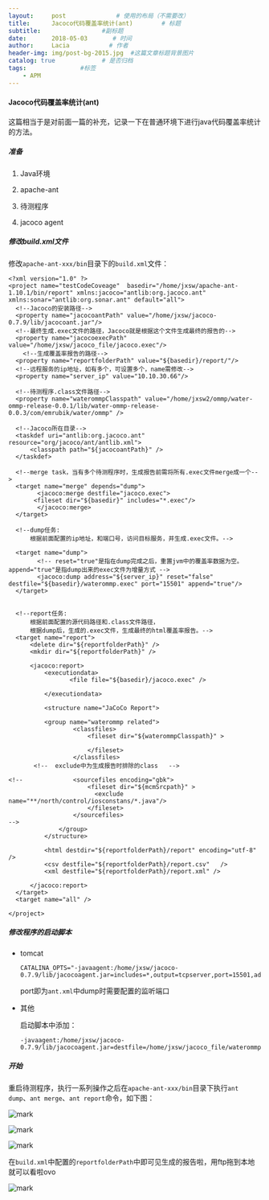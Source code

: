 ```yaml
---
layout:     post              # 使用的布局（不需要改）
title:      Jacoco代码覆盖率统计(ant)        # 标题 
subtitle:                 #副标题
date:       2018-05-03       # 时间
author:     Lacia           # 作者
header-img: img/post-bg-2015.jpg  #这篇文章标题背景图片
catalog: true             # 是否归档
tags:               #标签
    - APM
---
```


#### Jacoco代码覆盖率统计(ant)

这篇相当于是对前面一篇的补充，记录一下在普通环境下进行java代码覆盖率统计的方法。



##### 准备

1. Java环境

2. apache-ant

3. 待测程序

4. jacoco agent

   

##### 修改build.xml文件

修改`apache-ant-xxx/bin`目录下的`build.xml`文件：

```
<?xml version="1.0" ?>
<project name="testCodeCoveage"  basedir="/home/jxsw/apache-ant-1.10.1/bin/report" xmlns:jacoco="antlib:org.jacoco.ant" xmlns:sonar="antlib:org.sonar.ant" default="all">
  <!--Jacoco的安装路径-->
  <property name="jacocoantPath" value="/home/jxsw/jacoco-0.7.9/lib/jacocoant.jar"/>
  <!--最终生成.exec文件的路径，Jacoco就是根据这个文件生成最终的报告的-->
  <property name="jacocoexecPath" value="/home/jxsw/jacoco_file/jacoco.exec"/>
    <!--生成覆盖率报告的路径-->
  <property name="reportfolderPath" value="${basedir}/report/"/>
  <!--远程服务的ip地址，如有多个，可设置多个，name需修改-->
  <property name="server_ip" value="10.10.30.66"/>

  <!--待测程序.class文件路径-->
  <property name="waterommpClasspath" value="/home/jxsw2/ommp/water-ommp-release-0.0.1/lib/water-ommp-release-0.0.3/com/emrubik/water/ommp" />         
  
  <!--Jacoco所在目录-->
  <taskdef uri="antlib:org.jacoco.ant" resource="org/jacoco/ant/antlib.xml">
      <classpath path="${jacocoantPath}" />
  </taskdef>
  
  <!--merge task，当有多个待测程序时，生成报告前需将所有.exec文件merge成一个-->
  <target name="merge" depends="dump">
        <jacoco:merge destfile="jacoco.exec">
       <fileset dir="${basedir}" includes="*.exec"/>
        </jacoco:merge>
  </target>

  <!--dump任务:
      根据前面配置的ip地址，和端口号，访问目标服务，并生成.exec文件。-->

  <target name="dump">
        <!-- reset="true"是指在dump完成之后，重置jvm中的覆盖率数据为空。append="true"是指dump出来的exec文件为增量方式 -->
        <jacoco:dump address="${server_ip}" reset="false" destfile="${basedir}/waterommp.exec" port="15501" append="true"/>
  </target>


  <!--report任务:
      根据前面配置的源代码路径和.class文件路径，
      根据dump后，生成的.exec文件，生成最终的html覆盖率报告。-->
  <target name="report">
      <delete dir="${reportfolderPath}" />
      <mkdir dir="${reportfolderPath}" />

      <jacoco:report>
          <executiondata>
                 <file file="${basedir}/jacoco.exec" />

          </executiondata>

          <structure name="JaCoCo Report">

          <group name="waterommp related">
                  <classfiles>
                      <fileset dir="${waterommpClasspath}" >

                      </fileset>
                  </classfiles>
       <!--  exclude中为生成报告时排除的class   -->

<!--              <sourcefiles encoding="gbk">
                      <fileset dir="${mcmSrcpath}" >
                        <exclude name="**/north/control/iosconstans/*.java"/>
                      </fileset>
                  </sourcefiles>
-->
              </group>
          </structure>

          <html destdir="${reportfolderPath}/report" encoding="utf-8" />
          <csv destfile="${reportfolderPath}/report.csv"   />
          <xml destfile="${reportfolderPath}/report.xml" />

      </jacoco:report>
  </target>
  <target name="all" />

</project>

```



##### 修改程序的启动脚本

- tomcat

  ```
  CATALINA_OPTS="-javaagent:/home/jxsw/jacoco-0.7.9/lib/jacocoagent.jar=includes=*,output=tcpserver,port=15501,address=10.10.30.66,append=true"
  ```

  port即为`ant.xml`中dump时需要配置的监听端口

- 其他

  启动脚本中添加：

  ```
  -javaagent:/home/jxsw/jacoco-0.7.9/lib/jacocoagent.jar=destfile=/home/jxsw/jacoco_file/waterommp.exec,output=tcpserver,port=15502,address=10.10.30.66
  ```

  

##### 开始

重启待测程序，执行一系列操作之后在`apache-ant-xxx/bin`目录下执行`ant dump`、`ant merge`、`ant report`命令，如下图：

![mark](http://owl3le8ji.bkt.clouddn.com/blog/180503/9m3463C5E7.png?imageslim)

![mark](http://owl3le8ji.bkt.clouddn.com/blog/180503/g7LG0JamFC.png?imageslim)

![mark](http://owl3le8ji.bkt.clouddn.com/blog/180503/6jb7443952.png?imageslim)



在`build.xml`中配置的`reportfolderPath`中即可见生成的报告啦，用ftp拖到本地就可以看啦ovo

![mark](http://owl3le8ji.bkt.clouddn.com/blog/180503/d3iGB7DmIF.png?imageslim)

